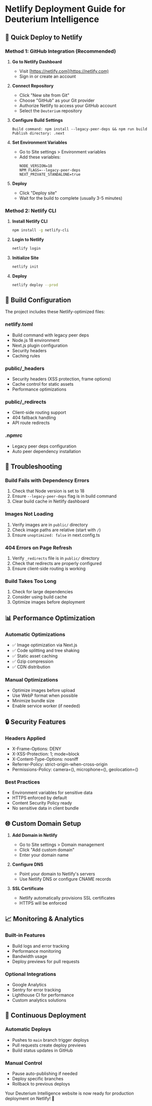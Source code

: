 # Netlify Deployment Guide for Deuterium Intelligence

## 🚀 Quick Deploy to Netlify

### Method 1: GitHub Integration (Recommended)

1. **Go to Netlify Dashboard**
   - Visit [https://netlify.com](https://netlify.com)
   - Sign in or create an account

2. **Connect Repository**
   - Click "New site from Git"
   - Choose "GitHub" as your Git provider
   - Authorize Netlify to access your GitHub account
   - Select the `Deuterium` repository

3. **Configure Build Settings**
   ```
   Build command: npm install --legacy-peer-deps && npm run build
   Publish directory: .next
   ```

4. **Set Environment Variables**
   - Go to Site settings > Environment variables
   - Add these variables:
     ```
     NODE_VERSION=18
     NPM_FLAGS=--legacy-peer-deps
     NEXT_PRIVATE_STANDALONE=true
     ```

5. **Deploy**
   - Click "Deploy site"
   - Wait for the build to complete (usually 3-5 minutes)

### Method 2: Netlify CLI

1. **Install Netlify CLI**
   ```bash
   npm install -g netlify-cli
   ```

2. **Login to Netlify**
   ```bash
   netlify login
   ```

3. **Initialize Site**
   ```bash
   netlify init
   ```

4. **Deploy**
   ```bash
   netlify deploy --prod
   ```

## 🔧 Build Configuration

The project includes these Netlify-optimized files:

### netlify.toml
- Build command with legacy peer deps
- Node.js 18 environment
- Next.js plugin configuration
- Security headers
- Caching rules

### public/_headers
- Security headers (XSS protection, frame options)
- Cache control for static assets
- Performance optimizations

### public/_redirects
- Client-side routing support
- 404 fallback handling
- API route redirects

### .npmrc
- Legacy peer deps configuration
- Auto peer dependency installation

## 🐛 Troubleshooting

### Build Fails with Dependency Errors
1. Check that Node version is set to 18
2. Ensure `--legacy-peer-deps` flag is in build command
3. Clear build cache in Netlify dashboard

### Images Not Loading
1. Verify images are in `public/` directory
2. Check image paths are relative (start with `/`)
3. Ensure `unoptimized: false` in next.config.ts

### 404 Errors on Page Refresh
1. Verify `_redirects` file is in `public/` directory
2. Check that redirects are properly configured
3. Ensure client-side routing is working

### Build Takes Too Long
1. Check for large dependencies
2. Consider using build cache
3. Optimize images before deployment

## 📊 Performance Optimization

### Automatic Optimizations
- ✅ Image optimization via Next.js
- ✅ Code splitting and tree shaking
- ✅ Static asset caching
- ✅ Gzip compression
- ✅ CDN distribution

### Manual Optimizations
- Optimize images before upload
- Use WebP format when possible
- Minimize bundle size
- Enable service worker (if needed)

## 🔒 Security Features

### Headers Applied
- X-Frame-Options: DENY
- X-XSS-Protection: 1; mode=block
- X-Content-Type-Options: nosniff
- Referrer-Policy: strict-origin-when-cross-origin
- Permissions-Policy: camera=(), microphone=(), geolocation=()

### Best Practices
- Environment variables for sensitive data
- HTTPS enforced by default
- Content Security Policy ready
- No sensitive data in client bundle

## 🌐 Custom Domain Setup

1. **Add Domain in Netlify**
   - Go to Site settings > Domain management
   - Click "Add custom domain"
   - Enter your domain name

2. **Configure DNS**
   - Point your domain to Netlify's servers
   - Use Netlify DNS or configure CNAME records

3. **SSL Certificate**
   - Netlify automatically provisions SSL certificates
   - HTTPS will be enforced

## 📈 Monitoring & Analytics

### Built-in Features
- Build logs and error tracking
- Performance monitoring
- Bandwidth usage
- Deploy previews for pull requests

### Optional Integrations
- Google Analytics
- Sentry for error tracking
- Lighthouse CI for performance
- Custom analytics solutions

## 🔄 Continuous Deployment

### Automatic Deploys
- Pushes to `main` branch trigger deploys
- Pull requests create deploy previews
- Build status updates in GitHub

### Manual Control
- Pause auto-publishing if needed
- Deploy specific branches
- Rollback to previous deploys

Your Deuterium Intelligence website is now ready for production deployment on Netlify! 🎉
